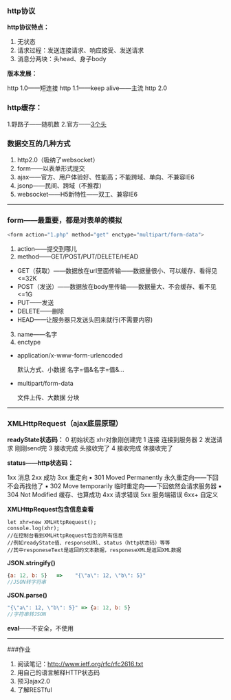 ### http协议

**http协议特点：**

1. 无状态
2. 请求过程：发送连接请求、响应接受、发送请求
3. 消息分两块：头head、身子body

**版本发展：**

http 1.0——短连接
http 1.1——keep alive——主流
http 2.0

### http缓存：

1.野路子——随机数
2.官方——[3个头](https://developer.mozilla.org/zh-CN/docs/Web/HTTP/Caching_FAQ)

### 数据交互的几种方式

1. http2.0（吸纳了websocket）
2. form——以表单形式提交
3. ajax——官方、用户体验好、性能高；不能跨域、单向、不兼容IE6
4. jsonp——民间、跨域（不推荐）
5. websocket——H5新特性——双工、兼容IE6


---

### form——最重要，都是对表单的模拟

```javascript
<form action="1.php" method="get" enctype="multipart/form-data">
```



1. action——提交到哪儿
2. method——GET/POST/PUT/DELETE/HEAD

- GET（获取）——数据放在url里面传输——数据量很小、可以缓存、看得见        <=32K
- POST（发送）——数据放在body里传输——数据量大、不会缓存、看不见      <=1G
- PUT——发送
- DELETE——删除
- HEAD——让服务器只发送头回来就行(不需要内容)

3. name——名字
4. enctype

- application/x-www-form-urlencoded

  默认方式、小数据	名字=值&名字=值&...         

- multipart/form-data

  文件上传、大数据	分块

---

### XMLHttpRequest（ajax底层原理）

**readyState状态码：** 
0   初始状态      xhr对象刚创建完
1   连接              连接到服务器
2   发送请求      刚刚send完
3   接收完成      头接收完了
4   接收完成      体接收完了

**status——http状态码：**

1xx     消息
2xx     成功
3xx     重定向
▪ 301 Moved Permanently       永久重定向——下回不会再找他了
▪ 302 Move temporarily        临时重定向——下回依然会请求服务器
▪ 304 Not Modified            缓存、也算成功
4xx     请求错误
5xx     服务端错误
6xx+   自定义

**XMLHttpRequest包含信息查看**

```
let xhr=new XMLHttpRequest();
console.log(xhr);
//在控制台看到XMLHttpRequest包含的所有信息
//例如readyState值、responseURl、status（http状态码）等等
//其中responeseText是返回的文本数据，responeseXML是返回XML数据
```



**JSON.stringify()**

```javascript
{a: 12, b: 5}   =>    "{\"a\": 12, \"b\": 5}"
//JSON转字符串
```

**JSON.parse()**

```javascript
"{\"a\": 12, \"b\": 5}" => {a: 12, b: 5}
//字符串转JSON
```

**eval**——不安全，不使用





---

###作业

1. 阅读笔记：http://www.ietf.org/rfc/rfc2616.txt
2. 用自己的语言解释HTTP状态码
3. 预习ajax2.0
4. 了解RESTful

